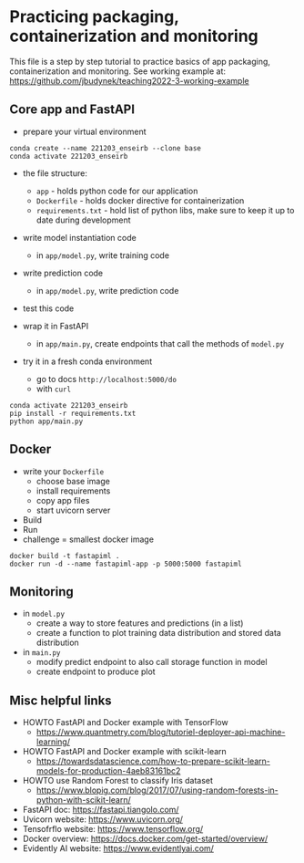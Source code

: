 # Practicing packaging, containerization and monitoring

This file is a step by step tutorial to practice basics of app packaging, containerization and monitoring. See working example at: https://github.com/jbudynek/teaching2022-3-working-example

## Core app and FastAPI
- prepare your virtual environment
```
conda create --name 221203_enseirb --clone base
conda activate 221203_enseirb
```

- the file structure: 
  - `app` - holds python code for our application
  - `Dockerfile` - holds docker directive for containerization
  - `requirements.txt` - hold list of python libs, make sure to keep it up to date during development

- write model instantiation code
  - in `app/model.py`, write training code
- write prediction code
  - in `app/model.py`, write prediction code
- test this code

- wrap it in FastAPI
  - in `app/main.py`, create endpoints that call the methods of `model.py`
- try it in a fresh conda environment
  - go to docs `http://localhost:5000/do`
  - with `curl`

```
conda activate 221203_enseirb
pip install -r requirements.txt
python app/main.py
```

## Docker

- write your `Dockerfile`
  - choose base image
  - install requirements
  - copy app files
  - start uvicorn server
- Build
- Run
- challenge = smallest docker image

```
docker build -t fastapiml .
docker run -d --name fastapiml-app -p 5000:5000 fastapiml
```

## Monitoring
- in `model.py`
  - create a way to store features and predictions (in a list)
  - create a function to plot training data distribution and stored data distribution
- in `main.py` 
  - modify predict endpoint to also call storage function in model
  - create endpoint to produce plot


## Misc helpful links
- HOWTO FastAPI and Docker example with TensorFlow 
  - https://www.quantmetry.com/blog/tutoriel-deployer-api-machine-learning/
- HOWTO FastAPI and Docker example with scikit-learn
  - https://towardsdatascience.com/how-to-prepare-scikit-learn-models-for-production-4aeb83161bc2
- HOWTO use Random Forest to classify Iris dataset
  - https://www.blopig.com/blog/2017/07/using-random-forests-in-python-with-scikit-learn/
- FastAPI doc: https://fastapi.tiangolo.com/
- Uvicorn website: https://www.uvicorn.org/
- Tensofrflo website: https://www.tensorflow.org/
- Docker overview: https://docs.docker.com/get-started/overview/
- Evidently AI website: https://www.evidentlyai.com/

